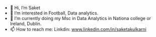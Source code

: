 - 👋 Hi, I’m Saket
- 👀 I’m interested in Football, Data analytics. 
- 🌱 I’m currently doing my Msc in Data Analytics in Nationa college or Ireland, Dublin.  
- 📫 How to reach me: Linkdin: www.linkedin.com/in/saketakulkarni

<!---
saketkulkarni71/saketkulkarni71 is a ✨ special ✨ repository because its `README.md` (this file) appears on your GitHub profile.
You can click the Preview link to take a look at your changes.
--->
